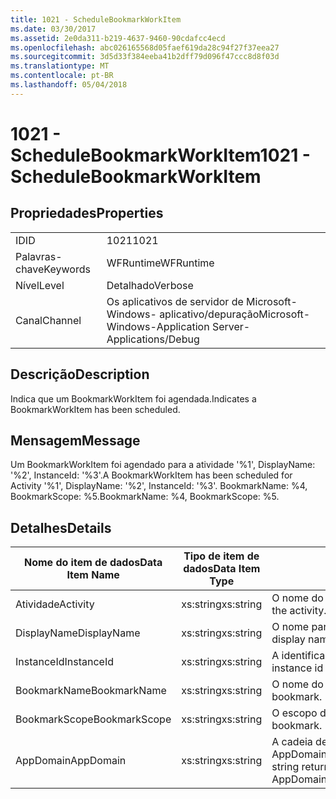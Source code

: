 ```yaml
---
title: 1021 - ScheduleBookmarkWorkItem
ms.date: 03/30/2017
ms.assetid: 2e0da311-b219-4637-9460-90cdafcc4ecd
ms.openlocfilehash: abc026165568d05faef619da28c94f27f37eea27
ms.sourcegitcommit: 3d5d33f384eeba41b2dff79d096f47ccc8d8f03d
ms.translationtype: MT
ms.contentlocale: pt-BR
ms.lasthandoff: 05/04/2018
---
```

# <a name="1021---schedulebookmarkworkitem"></a><span data-ttu-id="2760d-102">1021 - ScheduleBookmarkWorkItem</span><span class="sxs-lookup"><span data-stu-id="2760d-102">1021 - ScheduleBookmarkWorkItem</span></span>
## <a name="properties"></a><span data-ttu-id="2760d-103">Propriedades</span><span class="sxs-lookup"><span data-stu-id="2760d-103">Properties</span></span>  
  
|||  
|-|-|  
|<span data-ttu-id="2760d-104">ID</span><span class="sxs-lookup"><span data-stu-id="2760d-104">ID</span></span>|<span data-ttu-id="2760d-105">1021</span><span class="sxs-lookup"><span data-stu-id="2760d-105">1021</span></span>|  
|<span data-ttu-id="2760d-106">Palavras-chave</span><span class="sxs-lookup"><span data-stu-id="2760d-106">Keywords</span></span>|<span data-ttu-id="2760d-107">WFRuntime</span><span class="sxs-lookup"><span data-stu-id="2760d-107">WFRuntime</span></span>|  
|<span data-ttu-id="2760d-108">Nível</span><span class="sxs-lookup"><span data-stu-id="2760d-108">Level</span></span>|<span data-ttu-id="2760d-109">Detalhado</span><span class="sxs-lookup"><span data-stu-id="2760d-109">Verbose</span></span>|  
|<span data-ttu-id="2760d-110">Canal</span><span class="sxs-lookup"><span data-stu-id="2760d-110">Channel</span></span>|<span data-ttu-id="2760d-111">Os aplicativos de servidor de Microsoft-Windows- aplicativo/depuração</span><span class="sxs-lookup"><span data-stu-id="2760d-111">Microsoft-Windows-Application Server-Applications/Debug</span></span>|  
  
## <a name="description"></a><span data-ttu-id="2760d-112">Descrição</span><span class="sxs-lookup"><span data-stu-id="2760d-112">Description</span></span>  
 <span data-ttu-id="2760d-113">Indica que um BookmarkWorkItem foi agendada.</span><span class="sxs-lookup"><span data-stu-id="2760d-113">Indicates a BookmarkWorkItem has been scheduled.</span></span>  
  
## <a name="message"></a><span data-ttu-id="2760d-114">Mensagem</span><span class="sxs-lookup"><span data-stu-id="2760d-114">Message</span></span>  
 <span data-ttu-id="2760d-115">Um BookmarkWorkItem foi agendado para a atividade '%1', DisplayName: '%2', InstanceId: '%3'.</span><span class="sxs-lookup"><span data-stu-id="2760d-115">A BookmarkWorkItem has been scheduled for Activity '%1', DisplayName: '%2', InstanceId: '%3'.</span></span>  <span data-ttu-id="2760d-116">BookmarkName: %4, BookmarkScope: %5.</span><span class="sxs-lookup"><span data-stu-id="2760d-116">BookmarkName: %4, BookmarkScope: %5.</span></span>  
  
## <a name="details"></a><span data-ttu-id="2760d-117">Detalhes</span><span class="sxs-lookup"><span data-stu-id="2760d-117">Details</span></span>  
  
|<span data-ttu-id="2760d-118">Nome do item de dados</span><span class="sxs-lookup"><span data-stu-id="2760d-118">Data Item Name</span></span>|<span data-ttu-id="2760d-119">Tipo de item de dados</span><span class="sxs-lookup"><span data-stu-id="2760d-119">Data Item Type</span></span>|<span data-ttu-id="2760d-120">Descrição</span><span class="sxs-lookup"><span data-stu-id="2760d-120">Description</span></span>|  
|--------------------|--------------------|-----------------|  
|<span data-ttu-id="2760d-121">Atividade</span><span class="sxs-lookup"><span data-stu-id="2760d-121">Activity</span></span>|<span data-ttu-id="2760d-122">xs:string</span><span class="sxs-lookup"><span data-stu-id="2760d-122">xs:string</span></span>|<span data-ttu-id="2760d-123">O nome do tipo de atividade.</span><span class="sxs-lookup"><span data-stu-id="2760d-123">The type name of the activity.</span></span>|  
|<span data-ttu-id="2760d-124">DisplayName</span><span class="sxs-lookup"><span data-stu-id="2760d-124">DisplayName</span></span>|<span data-ttu-id="2760d-125">xs:string</span><span class="sxs-lookup"><span data-stu-id="2760d-125">xs:string</span></span>|<span data-ttu-id="2760d-126">O nome para exibição de atividade.</span><span class="sxs-lookup"><span data-stu-id="2760d-126">The display name of the activity.</span></span>|  
|<span data-ttu-id="2760d-127">InstanceId</span><span class="sxs-lookup"><span data-stu-id="2760d-127">InstanceId</span></span>|<span data-ttu-id="2760d-128">xs:string</span><span class="sxs-lookup"><span data-stu-id="2760d-128">xs:string</span></span>|<span data-ttu-id="2760d-129">A identificação de instância de atividade.</span><span class="sxs-lookup"><span data-stu-id="2760d-129">The instance id of the activity.</span></span>|  
|<span data-ttu-id="2760d-130">BookmarkName</span><span class="sxs-lookup"><span data-stu-id="2760d-130">BookmarkName</span></span>|<span data-ttu-id="2760d-131">xs:string</span><span class="sxs-lookup"><span data-stu-id="2760d-131">xs:string</span></span>|<span data-ttu-id="2760d-132">O nome do indicador.</span><span class="sxs-lookup"><span data-stu-id="2760d-132">The name of the bookmark.</span></span>|  
|<span data-ttu-id="2760d-133">BookmarkScope</span><span class="sxs-lookup"><span data-stu-id="2760d-133">BookmarkScope</span></span>|<span data-ttu-id="2760d-134">xs:string</span><span class="sxs-lookup"><span data-stu-id="2760d-134">xs:string</span></span>|<span data-ttu-id="2760d-135">O escopo do indexador.</span><span class="sxs-lookup"><span data-stu-id="2760d-135">The scope of the bookmark.</span></span>|  
|<span data-ttu-id="2760d-136">AppDomain</span><span class="sxs-lookup"><span data-stu-id="2760d-136">AppDomain</span></span>|<span data-ttu-id="2760d-137">xs:string</span><span class="sxs-lookup"><span data-stu-id="2760d-137">xs:string</span></span>|<span data-ttu-id="2760d-138">A cadeia de caracteres retornada por AppDomain.CurrentDomain.FriendlyName.</span><span class="sxs-lookup"><span data-stu-id="2760d-138">The string returned by AppDomain.CurrentDomain.FriendlyName.</span></span>|
